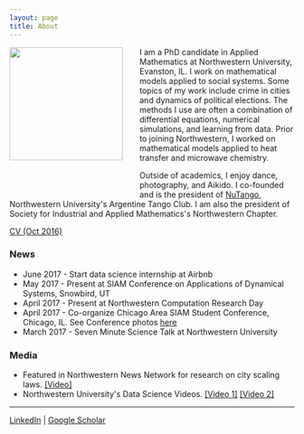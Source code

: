 ```yaml
---
layout: page
title: About
---
```


<img style="float: left; margin: 0px 30px 60px 0px;" src="../files/vickyPhoto1.jpg" width = "200"/>
I am a PhD candidate in Applied Mathematics at Northwestern University, Evanston, IL. I work on mathematical models applied to social systems. Some topics of my work include crime in cities and dynamics of political elections. The methods I use are often a combination of differential equations, numerical simulations, and learning from data. Prior to joining Northwestern, I worked on mathematical models applied to heat transfer and microwave chemistry.  

Outside of academics, I enjoy dance, photography, and Aikido. I co-founded and is the president of [NuTango](http://nutango.wix.com/nutango), Northwestern University's Argentine Tango Club. I am also the president of Society for Industrial and Applied Mathematics's Northwestern Chapter. 

[CV (Oct 2016)](../files/Vicky_Yang_CV_March_17.pdf)



### News 
* June 2017 - Start data science internship at Airbnb
* May 2017 - Present at SIAM Conference on Applications of Dynamical Systems, Snowbird, UT
* April 2017 - Present at Northwestern Computation Research Day
* April 2017 - Co-organize Chicago Area SIAM Student Conference, Chicago, IL. See Conference photos [here](https://goo.gl/photos/qsbvGHyJ8QANQHfCA)
* March 2017 - Seven Minute Science Talk at Northwestern University


### Media 
* Featured in Northwestern News Network for research on city scaling laws. [[Video]](https://youtu.be/eIiNyI5sWuk?t=18m49s)
* Northwestern University's Data Science Videos. [[Video 1]](https://youtu.be/9lh6TYon0_I)   [[Video 2]](https://youtu.be/5by2WzQVx9U)


-----
[LinkedIn](https://www.linkedin.com/in/vcyang) &#124; [Google Scholar](https://scholar.google.com/citations?user=-dMTyjIAAAAJ&hl=en)
